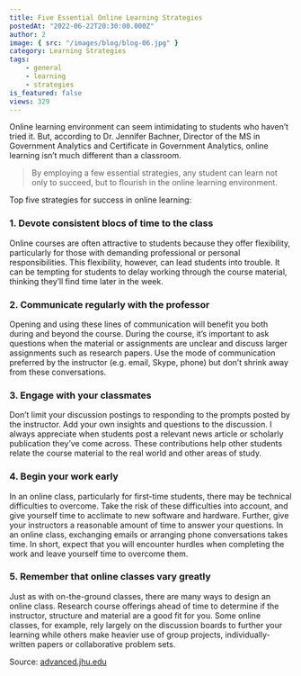 ```yaml
---
title: Five Essential Online Learning Strategies
postedAt: "2022-06-22T20:30:00.000Z"
author: 2
image: { src: "/images/blog/blog-06.jpg" }
category: Learning Strategies
tags:
    - general
    - learning
    - strategies
is_featured: false
views: 329
---
```


Online learning environment can seem intimidating to students who haven’t tried it. But, according to Dr. Jennifer Bachner, Director of the MS in Government Analytics and Certificate in Government Analytics, online learning isn’t much different than a classroom.

> By employing a few essential strategies, any student can learn not only to succeed, but to flourish in the online learning environment.

Top five strategies for success in online learning:

### 1. Devote consistent blocs of time to the class

Online courses are often attractive to students because they offer flexibility, particularly for those with demanding professional or personal responsibilities. This flexibility, however, can lead students into trouble. It can be tempting for students to delay working through the course material, thinking they’ll find time later in the week.

### 2. Communicate regularly with the professor

Opening and using these lines of communication will benefit you both during and beyond the course. During the course, it’s important to ask questions when the material or assignments are unclear and discuss larger assignments such as research papers. Use the mode of communication preferred by the instructor (e.g. email, Skype, phone) but don’t shrink away from these conversations.

### 3. Engage with your classmates

Don’t limit your discussion postings to responding to the prompts posted by the instructor. Add your own insights and questions to the discussion. I always appreciate when students post a relevant news article or scholarly publication they’ve come across. These contributions help other students relate the course material to the real world and other areas of study.

### 4. Begin your work early

In an online class, particularly for first-time students, there may be technical difficulties to overcome. Take the risk of these difficulties into account, and give yourself time to acclimate to new software and hardware. Further, give your instructors a reasonable amount of time to answer your questions. In an online class, exchanging emails or arranging phone conversations takes time. In short, expect that you will encounter hurdles when completing the work and leave yourself time to overcome them.

### 5. Remember that online classes vary greatly

Just as with on-the-ground classes, there are many ways to design an online class. Research course offerings ahead of time to determine if the instructor, structure and material are a good fit for you. Some online classes, for example, rely largely on the discussion boards to further your learning while others make heavier use of group projects, individually-written papers or collaborative problem sets.

Source: [advanced.jhu.edu](https://advanced.jhu.edu)
